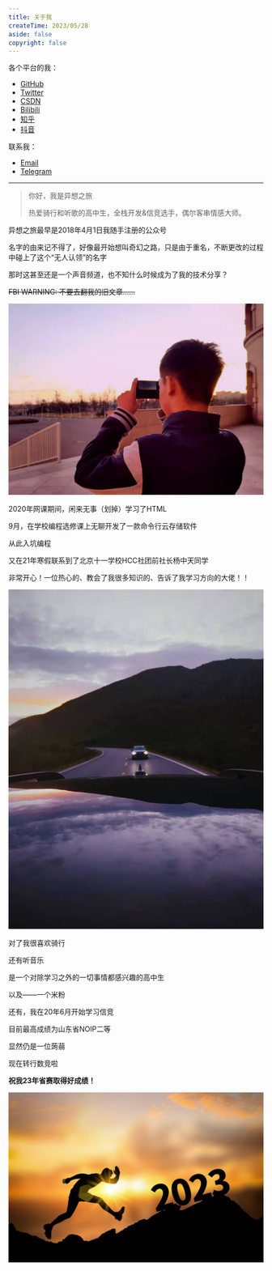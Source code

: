 ```yaml
---
title: 关于我
createTime: 2023/05/28
aside: false
copyright: false
---
```


各个平台的我：

- [GitHub](https://github.com/yxzlwz)
- [Twitter](https://twitter.com/yxzlwz)
- [CSDN](https://blog.csdn.net/weixin_44495599)
- [Bilibili](https://space.bilibili.com/442614776)
- [知乎](https://www.zhihu.com/people/yxzlwz)
- [抖音](https://v.douyin.com/i2mVRwqe/)

联系我：

- [Email](mailto:mail@yixiangzhilv.com)
- [Telegram](https://t.me/yxzlwz)

---

> 你好，我是异想之旅
>
> 热爱骑行和听歌的高中生，全栈开发&信竞选手，偶尔客串情感大师。

异想之旅最早是2018年4月1日我随手注册的公众号

名字的由来记不得了，好像最开始想叫奇幻之路，只是由于重名，不断更改的过程中碰上了这个“无人认领”的名字

那时这甚至还是一个声音频道，也不知什么时候成为了我的技术分享？

~~FBI WARNING: 不要去翻我的旧文章……~~

![](../../images/a8278419b1c80c35cf3ca0962589693c.png)

2020年网课期间，闲来无事（划掉）学习了HTML

9月，在学校编程选修课上无聊开发了一款命令行云存储软件

从此入坑编程

又在21年寒假联系到了北京十一学校HCC社团前社长杨中天同学

非常开心！一位热心的、教会了我很多知识的、告诉了我学习方向的大佬！！

![](../../images/b199df2d7c55cdac7e7a31d13a8bd4a0.jpg)

对了我很喜欢骑行

还有听音乐

是一个对除学习之外的一切事情都感兴趣的高中生

以及——一个米粉

还有，我在20年6月开始学习信竞

目前最高成绩为山东省NOIP二等

显然仍是一位蒟蒻

现在转行数竞啦

**祝我23年省赛取得好成绩！**

![](../../images/0e417c9be12df5f37963a01a302416ab.jpg)

